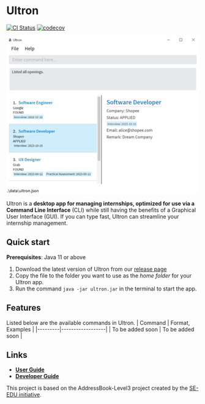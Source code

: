 # Ultron

[![CI Status](https://github.com/AY2223S2-CS2103T-F12-4/tp/workflows/Java%20CI/badge.svg)](https://github.com/AY2223S2-CS2103T-F12-4/tp/actions)
[![codecov](https://codecov.io/gh/AY2223S2-CS2103T-F12-4/tp/branch/master/graph/badge.svg?token=SNV76O467D)](https://codecov.io/gh/AY2223S2-CS2103T-F12-4/tp)

![Ui](docs/images/InitialScreenWithRightPanelUG.png)

Ultron is a **desktop app for managing internships, optimized for use via a Command Line Interface** (CLI) while still having the benefits of a Graphical User Interface (GUI). If you can type fast, Ultron can streamline your internship management.

## Quick start

**Prerequisites**: Java 11 or above

1. Download the latest version of Ultron from our [release page](https://github.com/AY2223S2-CS2103T-F12-2/tp/releases)
2. Copy the file to the folder you want to use as the _home folder_ for your Ultron app.
3. Run the command `java -jar ultron.jar` in the terminal to start the app.

## Features

Listed below are the available commands in Ultron.
| Command | Format, Examples |
|---------|------------------|
| To be added soon | To be added soon |

## Links

* [**User Guide**](https://ay2223s2-cs2103t-f12-4.github.io/tp/UserGuide.html)
* [**Developer Guide**](https://ay2223s2-cs2103t-f12-4.github.io/tp/DeveloperGuide.html)

This project is based on the AddressBook-Level3 project created by the [SE-EDU initiative](https://se-education.org).
